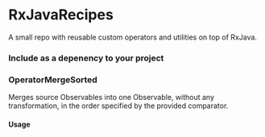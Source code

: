 # RxJavaRecipes

A small repo with reusable custom operators and utilities on top of RxJava.

### Include as a depenency to your project



### OperatorMergeSorted

Merges source Observables into one Observable, without any transformation, in the order specified by the provided comparator.

#### Usage
